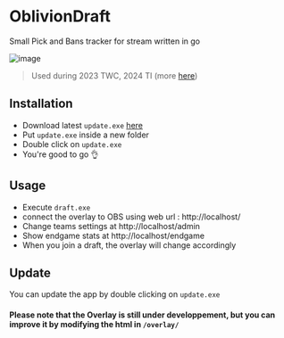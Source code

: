 # OblivionDraft
Small Pick and Bans tracker for stream written in go 

![image](https://github.com/UrbsKali/OblivionDraft/assets/22664596/304e785f-6cb9-4d9b-a51a-6d4dad195c31)


> Used during 2023 TWC, 2024 TI (more [here](https://oblivion-esport.fr/))
## Installation
- Download latest `update.exe` [here](https://github.com/UrbsKali/OblivionDraft/releases/latest)
- Put `update.exe` inside a new folder
- Double click on `update.exe`
- You're good to go 👌
## Usage
- Execute `draft.exe`
- connect the overlay to OBS using web url : http://localhost/
- Change teams settings at http://localhost/admin
- Show endgame stats at http://localhost/endgame
- When you join a draft, the overlay will change accordingly

## Update
You can update the app by double clicking on `update.exe`


#### Please note that the Overlay is still under developpement, but you can improve it by modifying the html in `/overlay/`
